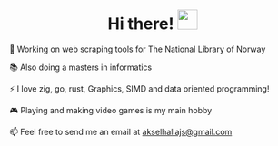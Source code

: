 <div align="center">
   <h1>Hi there! <img src="https://media.giphy.com/media/hvRJCLFzcasrR4ia7z/giphy.gif" width="35px"></h1>
</div>

<div align="center">
   <div align="left">
      <p>🔭 Working on web scraping tools for The National Library of Norway</p>
      <p>📚 Also doing a masters in informatics</p> 
      <p>⚡ I love zig, go, rust, Graphics, SIMD and data oriented programming!</p>
      <p>🎮 Playing and making video games is my main hobby</p>
      <p>📫 Feel free to send me an email at <a href="mailto:akselhallajs@gmail.com">akselhallajs@gmail.com</a></p>
   </div>
</div>

<br>
<!--<div align="center"> 
   <img align="right" src="https://github-readme-stats.vercel.app/api?username=avokadoen&count_private=true&show_icons=true&theme=dracula" />
</div>-->


<!--<div align="center">
   <img src="https://github-profile-trophy.vercel.app/?username=avokadoen&theme=dracula&no-frame=true&margin-w=10" />
</div>-->
